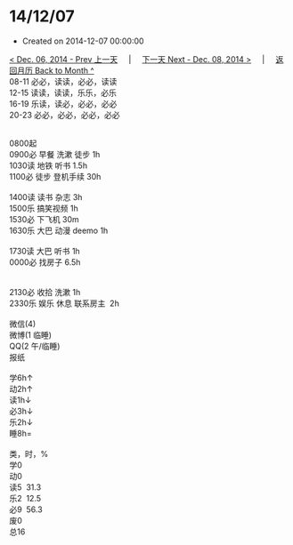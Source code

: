 # 14/12/07

- Created on 2014-12-07 00:00:00

[< Dec. 06, 2014 - Prev 上一天](/_archived/lifelogs/2014/12/d06.md) &nbsp; &nbsp; | &nbsp; &nbsp; [下一天 Next - Dec. 08, 2014 >](/_archived/lifelogs/2014/12/d08.md) &nbsp; &nbsp; |  &nbsp; &nbsp; [返回月历 Back to Month ^](/_archived/lifelogs/2014/12/index.md)
<br/>08-11 必必，读读，必必，读读<br/>12-15 读读，读读，乐乐，必乐<br/>16-19 乐读，读必，必必，必必<br/>20-23 必必，必必，必必，必必<div><br/></div>0800起<br/>0900必 早餐 洗漱 徒步 1h<br/>1030读 地铁 听书 1.5h<br/>1100必 徒步 登机手续 30h<div><br/></div>1400读 读书 杂志 3h<br/>1500乐 搞笑视频 1h<br/>1530必 下飞机 30m<br/>1630乐 大巴 动漫 deemo 1h<div><br/></div>1730读 大巴 听书 1h<br/>0000必 找房子 6.5h<div><br/></div><div><br/></div>2130必 收拾 洗漱 1h<br/>2330乐 娱乐 休息 联系房主  2h<div><br/></div>微信(4) <br/>微博(1 临睡) <br/>QQ(2 午/临睡) <br/>报纸<div><br/></div>学6h↑ <br/>动2h↑ <br/>读1h↓ <br/>必3h↓ <br/>乐2h↓ <br/>睡8h=<div><br/></div>类，时，%<br/>学0<br/>动0<br/>读5  31.3<br/>乐2  12.5<br/>必9  56.3<br/>废0<br/>总16</div>
